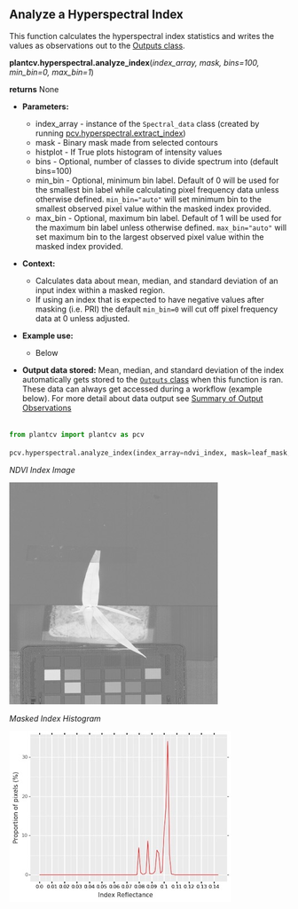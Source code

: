 ## Analyze a Hyperspectral Index

This function calculates the hyperspectral index statistics and writes the values  as observations out to
       the [Outputs class](outputs.md).
       
**plantcv.hyperspectral.analyze_index**(*index_array, mask, bins=100, min_bin=0, max_bin=1*)

**returns** None

- **Parameters:**
    - index_array   - instance of the `Spectral_data` class (created by running [pcv.hyperspectral.extract_index](extract_index.md))
    - mask          - Binary mask made from selected contours
    - histplot      - If True plots histogram of intensity values
    - bins          - Optional, number of classes to divide spectrum into (default bins=100) 
    - min_bin       - Optional, minimum bin label. Default of 0 will be used for the smallest bin label while calculating pixel frequency data unless otherwise defined. 
                      `min_bin="auto"` will set minimum bin to the smallest observed pixel value within the masked index provided.
    - max_bin       - Optional, maximum bin label. Default of 1 will be used for the maximum bin label unless otherwise defined. `max_bin="auto"` will set maximum bin to the largest observed pixel value within the masked index provided. 

- **Context:**
    - Calculates data about mean, median, and standard deviation of an input index within a masked region. 
    - If using an index that is expected to have negative values after masking (i.e. PRI) the default `min_bin=0` will cut off pixel frequency data at 0 unless adjusted. 
- **Example use:**
    - Below
- **Output data stored:** Mean, median, and standard deviation of the index automatically gets stored to the 
    [`Outputs` class](outputs.md) when this function is ran. 
    These data can always get accessed during a workflow (example below). For more detail about data output see [Summary of Output Observations](output_measurements.md#summary-of-output-observations)


```python

from plantcv import plantcv as pcv

pcv.hyperspectral.analyze_index(index_array=ndvi_index, mask=leaf_mask, histplot=True, bins=100, min_bin=0, max_bin="auto")

```

*NDVI Index Image* 

![Screenshot](img/tutorial_images/hyperspectral/NDVI_index.jpg)


*Masked Index Histogram*

![Screenshot](img/documentation_images/analyze_index/index_ndvi_hist.jpg)
